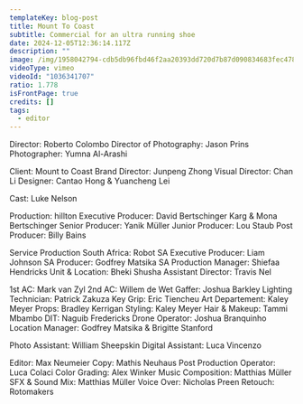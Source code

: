 ```yaml
---
templateKey: blog-post
title: Mount To Coast
subtitle: Commercial for an ultra running shoe
date: 2024-12-05T12:36:14.117Z
description: ""
image: /img/1958042794-cdb5db96fbd46f2aa20393dd720d7b87d090834683fec47865eeb404c045836d-d_1920x1080.jpg
videoType: vimeo
videoId: "1036341707"
ratio: 1.778
isFrontPage: true
credits: []
tags:
  - editor
---
```

Director: Roberto Colombo
Director of Photography: Jason Prins
Photographer: Yumna Al-Arashi

Client: Mount to Coast
Brand Director: Junpeng Zhong
Visual Director: Chan Li
Designer: Cantao Hong & Yuancheng Lei

Cast: Luke Nelson

Production: hillton
Executive Producer: David Bertschinger Karg & Mona Bertschinger
Senior Producer: Yanik Müller
Junior Producer: Lou Staub
Post Producer: Billy Bains

Service Production South Africa: Robot
SA Executive Producer: Liam Johnson
SA Producer: Godfrey Matsika
SA Production Manager: Shiefaa Hendricks
Unit & Location: Bheki Shusha
Assistant Director: Travis Nel

1st AC: Mark van Zyl
2nd AC: Willem de Wet
Gaffer: Joshua Barkley
Lighting Technician: Patrick Zakuza
Key Grip: Eric Tiencheu
Art Departement: Kaley Meyer
Props: Bradley Kerrigan
Styling: Kaley Meyer
Hair & Makeup: Tammi Mbambo
DIT: Naguib Fredericks
Drone Operator: Joshua Branquinho
Location Manager: Godfrey Matsika & Brigitte Stanford

Photo Assistant: William Sheepskin
Digital Assistant: Luca Vincenzo

Editor: Max Neumeier
Copy: Mathis Neuhaus
Post Production Operator: Luca Colaci
Color Grading: Alex Winker
Music Composition: Matthias Müller
SFX & Sound Mix: Matthias Müller
Voice Over: Nicholas Preen
Retouch: Rotomakers